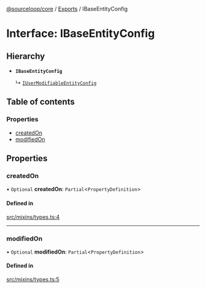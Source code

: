 [@sourceloop/core](../README.md) / [Exports](../modules.md) / IBaseEntityConfig

# Interface: IBaseEntityConfig

## Hierarchy

- **`IBaseEntityConfig`**

  ↳ [`IUserModifiableEntityConfig`](IUserModifiableEntityConfig.md)

## Table of contents

### Properties

- [createdOn](IBaseEntityConfig.md#createdon)
- [modifiedOn](IBaseEntityConfig.md#modifiedon)

## Properties

### createdOn

• `Optional` **createdOn**: `Partial`<`PropertyDefinition`\>

#### Defined in

[src/mixins/types.ts:4](https://github.com/sourcefuse/loopback4-microservice-catalog/blob/bc2553587/packages/core/src/mixins/types.ts#L4)

___

### modifiedOn

• `Optional` **modifiedOn**: `Partial`<`PropertyDefinition`\>

#### Defined in

[src/mixins/types.ts:5](https://github.com/sourcefuse/loopback4-microservice-catalog/blob/bc2553587/packages/core/src/mixins/types.ts#L5)
